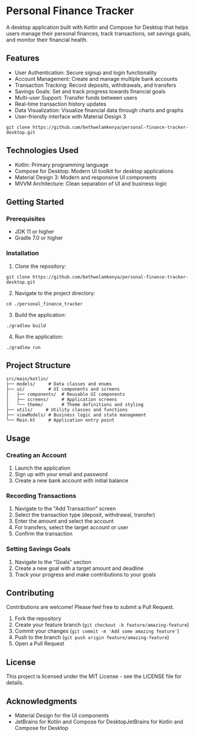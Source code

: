 # Personal Finance Tracker

A desktop application built with Kotlin and Compose for Desktop that helps users manage their personal finances, track transactions, set savings goals, and monitor their financial health.

## Features
- User Authentication: Secure signup and login functionality
- Account Management: Create and manage multiple bank accounts
- Transaction Tracking: Record deposits, withdrawals, and transfers
- Savings Goals: Set and track progress towards financial goals
- Multi-user Support: Transfer funds between users
- Real-time transaction history updates
- Data Visualization: Visualize financial data through charts and graphs
- User-friendly interface with Material Design 3
```agsl
git clone https://github.com/bethwelamkenya/personal-finance-tracker-desktop.git
```

## Technologies Used
- Kotlin: Primary programming language
- Compose for Desktop: Modern UI toolkit for desktop applications
- Material Design 3: Modern and responsive UI components
- MVVM Architecture: Clean separation of UI and business logic
## Getting Started
### Prerequisites
- JDK 11 or higher
- Gradle 7.0 or higher

### Installation
1. Clone the repository:
```
git clone https://github.com/bethwelamkenya/personal-finance-tracker-desktop.git
```
2. Navigate to the project directory:
```
cd ./personal_finance_tracker
```
3. Build the application:
```
./gradlew build
```
4. Run the application:
```
./gradlew run
```
## Project Structure
```
src/main/kotlin/
├── models/     # Data classes and enums
├── ui/         # UI components and screens
│   ├── components/  # Reusable UI components
│   ├── screens/     # Application screens
│   └── theme/       # Theme definitions and styling
├── utils/     # Utility classes and functions
├── viewModels/ # Business logic and state management
└── Main.kt     # Application entry point
```
## Usage

### Creating an Account
1. Launch the application
2. Sign up with your email and password
3. Create a new bank account with initial balance
### Recording Transactions
1. Navigate to the "Add Transaction" screen
2. Select the transaction type (deposit, withdrawal, transfer)
3. Enter the amount and select the account
4. For transfers, select the target account or user
5. Confirm the transaction
### Setting Savings Goals
1. Navigate to the "Goals" section
2. Create a new goal with a target amount and deadline
3. Track your progress and make contributions to your goals
## Contributing
Contributions are welcome! Please feel free to submit a Pull Request.
1. Fork the repository
2. Create your feature branch (`git checkout -b feature/amazing-feature`)
3. Commit your changes (`git commit -m 'Add some amazing feature'`)
4. Push to the branch (`git push origin feature/amazing-feature`)
5. Open a Pull Request

## License
This project is licensed under the MIT License - see the LICENSE file for details.
## Acknowledgments
- Material Design for the UI components
- JetBrains for Kotlin and Compose for DesktopJetBrains for Kotlin and Compose for Desktop